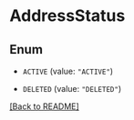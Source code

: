 # AddressStatus

## Enum


* `ACTIVE` (value: `"ACTIVE"`)

* `DELETED` (value: `"DELETED"`)


[[Back to README]](../../README.md)


